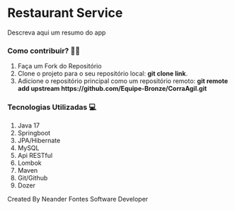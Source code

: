 <h1>Restaurant Service</h1>

<p>
Descreva aqui um resumo do app
</p>

<h3>
Como contribuir? 🦾🧠
</h3>

<ol>
<li>Faça um Fork do Repositório</li>
<li>Clone o projeto para o seu repositório local: <b>git clone link</b>.</li>
<li>Adicione o repositório principal como um repositório remoto: <b>git remote add upstream https://github.com/Equipe-Bronze/CorraAgil.git</b></li>
</ol>

<h3>
Tecnologias Utilizadas 💻
</h3>

<ol>
<li>Java 17</li>
<li>Springboot</li>
<li>JPA/Hibernate</li>
<li>MySQL</li>
<li>Api RESTful</li>
<li>Lombok</li>
<li>Maven</li>
<li>Git/Github</li>
<li>Dozer</li>
</ol>

<p>
Created By Neander Fontes Software Developer
</p>
